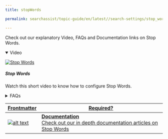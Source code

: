 ```yaml
---
title: stopWords

permalink: searchassist/topic-guide/en/latest//search-settings/stop_words

---
```

<!--#### Topic Guide
###### Stop Words-->

  Check out our explanatory Video, FAQs and Documentation links on Stop Words.

<details class="introduction-video" open>
  <summary>Video
  </summary>
  
   [![Stop Words](images/VideoCoverImage.png)](https://player.vimeo.com/video/806077026?h=4c8946d6da&badge=0&autopause=0&player_id=0&app_id=58479/embed)

  ##### Stop Words
  Watch this short video to know how to configure Stop Words.

</details>

<details>
  <summary>FAQs
  </summary>

  <a class="doc-link" target="_blank" href="https://docs.kore.ai/searchassist/manage-relevance/stop-words-2/">
 
  What are Stop Words?

</a>

 <a class="doc-link" target="_blank" href="https://docs.kore.ai/searchassist/manage-relevance/stop-words-2/">
 
  How do I add custom Stop Words?

</a>
 
  
<a class="doc-link" target="_blank" href="https://docs.kore.ai/searchassist/manage-relevance/stop-words-2/">

  How do I disable stop Words ?

</a>
  


</details>



<a class="doc-link" target="_blank" href="https://docs.kore.ai/searchassist/manage-relevance/stop-words-2/">
 

| Frontmatter | Required? |
|-------------|-------------|
| ![alt text](images/SA_Documentation.svg "Title") | **Documentation**  <br /> Check out our in depth documentation articles on Stop Words | 


</a>
